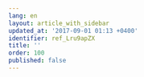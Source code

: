 ```yaml
---
lang: en
layout: article_with_sidebar
updated_at: '2017-09-01 01:13 +0400'
identifier: ref_Lru9apZX
title: ''
order: 100
published: false
---
```


